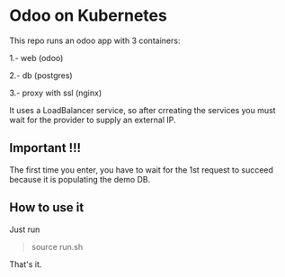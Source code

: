 # Odoo on Kubernetes

This repo runs an odoo app with 3 containers:

  1.- web (odoo)
  
  2.- db (postgres)
  
  3.- proxy with ssl (nginx)
  

It uses a LoadBalancer service, so after crreating the services you must wait for the provider to supply an external IP.

## Important !!!
The first time you enter, you have to wait for the 1st request to succeed because it is populating the demo DB.

## How to use it

Just run 

  > source run.sh

That's it.
